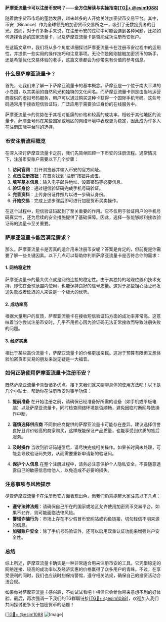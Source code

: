 **萨摩亚流量卡可以注册币安吗？——全方位解读与实操指南[[TG💪+ @esim1088](https://t.me/s/esim1088)]**

随着数字货币市场的蓬勃发展，越来越多的人开始关注加密货币交易平台。其中，币安（Binance）作为全球领先的加密货币交易所之一，吸引了无数投资者的目光。然而，对于许多新手来说，在注册币安的过程中可能会遇到各种问题，比如如何选择合适的国家流量卡，以及萨摩亚流量卡是否能成功注册币安账户。

在这篇文章中，我们将从多个角度详细探讨萨摩亚流量卡在注册币安过程中的适用性，并提供一些实用的操作技巧和注意事项。无论你是刚刚接触加密货币的新手，还是希望优化交易体验的老手，这篇文章都会为你带来有价值的参考信息。

### 什么是萨摩亚流量卡？

首先，让我们来了解一下萨摩亚流量卡的基本概念。萨摩亚是一个位于南太平洋的小岛国，以其美丽的自然风光和独特的文化闻名。而萨摩亚流量卡则是由当地运营商提供的虚拟号码服务，用户可以通过购买这种卡获得一个国际手机号码。这些号码通常用于接收短信验证码，广泛应用于需要验证身份的在线服务中。

萨摩亚流量卡的优势在于其相对低廉的价格和较高的成功率。相较于其他地区的流量卡，萨摩亚号码在某些国家或地区的网络环境中表现更为稳定，因此成为许多人在注册国际平台时的选择。

### 币安注册流程概览

在深入探讨萨摩亚流量卡之前，我们先简单回顾一下币安的注册流程。通常情况下，注册币安账户需要以下几个步骤：

1. **访问官网**：打开浏览器并输入币安的官方网址。
2. **点击注册按钮**：在首页找到“注册”按钮并点击。
3. **填写基本信息**：输入电子邮件地址、设置密码等必要信息。
4. **验证身份**：通过短信验证码完成手机号码验证。
5. **完善资料**：上传身份证件照片以进一步确认身份。
6. **开始交易**：完成上述步骤后即可进行加密货币买卖操作。

在这个过程中，短信验证码起到了至关重要的作用。它不仅用于验证用户的手机号码真实性，还为后续的安全措施提供了基础保障。因此，选择一张能够顺利接收验证码的流量卡至关重要。

### 萨摩亚流量卡能否满足需求？

那么，萨摩亚流量卡是否真的适合用来注册币安呢？答案是肯定的，但前提是你需要了解一些关键因素。以下几点可以帮助你判断萨摩亚流量卡是否符合你的需求：

#### 1. 网络稳定性
萨摩亚流量卡的最大优点就是网络连接的稳定性。由于其独特的地理位置和技术支持，即使在全球范围内使用，也能保持良好的信号质量。这对于那些担心验证码发送失败或者延迟的人来说是一个极大的优势。

#### 2. 成功率高
根据大量用户的反馈，萨摩亚流量卡在接收短信验证码方面的成功率非常高。这意味着当你尝试注册币安时，几乎不用担心因为验证码无法正常接收而导致注册失败的问题。

#### 3. 经济实惠
相比于某些高价流量卡，萨摩亚流量卡的价格更加亲民。这对于预算有限但又想体验加密货币交易的朋友来说无疑是一大福音。

### 如何正确使用萨摩亚流量卡注册币安？

既然萨摩亚流量卡具备诸多优点，接下来我们就来聊聊具体的使用方法吧！以下是几个小贴士，帮助你在注册币安时事半功倍：

1. **提前准备**
   在开始注册之前，请确保已经准备好所需的设备（如手机或平板电脑）以及萨摩亚流量卡。同时检查网络环境是否顺畅，避免因临时断网导致操作中断。

2. **谨慎选择供应商**
   不同供应商提供的萨摩亚流量卡可能存在差异。建议选择信誉良好且评价较高的商家购买，这样既能保证产品质量，也能享受到优质的售后服务。

3. **及时操作**
   当收到验证码短信后，请尽快完成相关操作。如果长时间未处理，可能会导致验证码失效，从而需要重新申请新的验证码。

4. **保护个人信息**
   在整个注册过程中，请务必注意保护个人隐私安全。不要随意透露自己的敏感信息给他人，以免造成不必要的损失。

### 注意事项与风险提示

尽管萨摩亚流量卡在注册币安方面表现出色，但我们仍需提醒大家注意以下几点：

- **遵守法律法规**：请确保自己所在的国家或地区允许使用加密货币交易平台。如果不允许，则可能面临法律风险。
- **警惕诈骗行为**：市场上存在不少假冒币安网站或钓鱼链接，切勿轻信不明来源的信息。
- **加强账户安全**：除了手机号码验证外，还可以启用双重认证功能来增强账户安全性。

### 总结

综上所述，萨摩亚流量卡确实是一种非常适合用来注册币安的工具。它凭借稳定的网络连接、较高的成功率以及经济实惠的价格赢得了众多用户的青睐。不过，在享受便利的同时，我们也应该时刻保持警惕，遵守相关法规，确保自己的投资活动合法合规。

如果你对萨摩亚流量卡感兴趣，不妨试试看吧！相信它会给你带来意想不到的好体验。最后，再次强调一下我们的TG群聊链接[[TG💪+ @esim1088](https://t.me/s/esim1088)]，欢迎加入我们共同探讨更多关于加密货币的话题！

[[TG💪+ @esim1088](https://t.me/s/esim1088) ![Image](https://i.postimg.cc/4NQfJmqS/Snipaste-2025-05-13-00-14-12.png)]